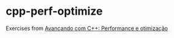 # cpp-perf-optimize

Exercises from [Avançando com C++: Performance e otimização](https://cursos.alura.com.br/course/c-plus-plus-performance-otimizacao)
